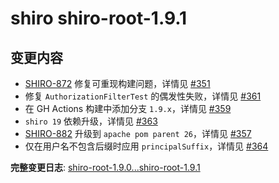 # shiro shiro-root-1.9.1

## 变更内容

- [SHIRO-872](https://issues.apache.org/jira/browse/SHIRO-872) 修复可重现构建问题，详情见 [#351](https://github.com/apache/shiro/pull/351)
- 修复 `AuthorizationFilterTest` 的偶发性失败，详情见 [#361](https://github.com/apache/shiro/pull/361)
- 在 GH Actions 构建中添加分支 `1.9.x`，详情见 [#359](https://github.com/apache/shiro/pull/359)
- `shiro 19` 依赖升级，详情见 [#363](https://github.com/apache/shiro/pull/363)
- [SHIRO-882](https://issues.apache.org/jira/browse/SHIRO-882) 升级到 `apache pom parent 26`，详情见 [#357](https://github.com/apache/shiro/pull/357)
- 仅在用户名不包含后缀时应用 `principalSuffix`，详情见 [#364](https://github.com/apache/shiro/pull/364)

**完整变更日志**: [shiro-root-1.9.0...shiro-root-1.9.1](https://github.com/apache/shiro/compare/shiro-root-1.9.0...shiro-root-1.9.1)
```